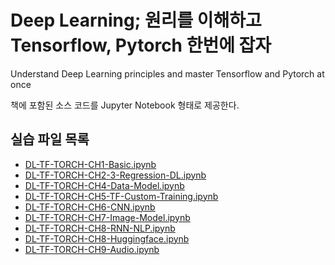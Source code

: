 # Deep Learning; 원리를 이해하고 Tensorflow, Pytorch 한번에 잡자

Understand Deep Learning principles and master Tensorflow and Pytorch at once

책에 포함된 소스 코드를 Jupyter Notebook 형태로 제공한다.


## 실습 파일 목록
- [DL-TF-TORCH-CH1-Basic.ipynb](https://github.com/hccho2/DL-UPMTP/blob/main/DL-TF-TORCH-CH1-Basic.ipynb)
- [DL-TF-TORCH-CH2-3-Regression-DL.ipynb](https://github.com/hccho2/DL-UPMTP/blob/main/DL-TF-TORCH-CH2-3-Regression-DL.ipynb)
- [DL-TF-TORCH-CH4-Data-Model.ipynb](https://github.com/hccho2/DL-UPMTP/blob/main/DL-TF-TORCH-CH4-Data-Model.ipynb)
- [DL-TF-TORCH-CH5-TF-Custom-Training.ipynb](https://github.com/hccho2/DL-UPMTP/blob/main/DL-TF-TORCH-CH5-TF-Custom-Training.ipynb)
- [DL-TF-TORCH-CH6-CNN.ipynb](https://github.com/hccho2/DL-UPMTP/blob/main/DL-TF-TORCH-CH6-CNN.ipynb)
- [DL-TF-TORCH-CH7-Image-Model.ipynb](https://github.com/hccho2/DL-UPMTP/blob/main/DL-TF-TORCH-CH7-Image-Model.ipynb)
- [DL-TF-TORCH-CH8-RNN-NLP.ipynb](https://github.com/hccho2/DL-UPMTP/blob/main/DL-TF-TORCH-CH8-RNN-NLP.ipynb)
- [DL-TF-TORCH-CH8-Huggingface.ipynb](https://github.com/hccho2/DL-UPMTP/blob/main/DL-TF-TORCH-CH8-Huggingface.ipynb)
- [DL-TF-TORCH-CH9-Audio.ipynb](https://github.com/hccho2/DL-UPMTP/blob/main/DL-TF-TORCH-CH9-Audio.ipynb)

